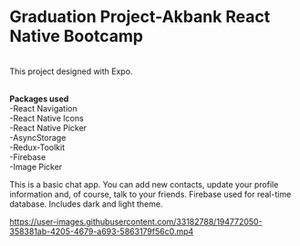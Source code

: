 # Graduation Project-Akbank React Native Bootcamp
<br>
This project designed with Expo.<br><br>

<b>Packages used</b><br>
-React Navigation<br>
-React Native Icons<br>
-React Native Picker<br>
-AsyncStorage<br>
-Redux-Toolkit<br>
-Firebase<br>
-Image Picker<br>

This is a basic chat app. You can add new contacts, update your profile information and, of course, talk to your friends. Firebase used for real-time database.
Includes dark and light theme.


https://user-images.githubusercontent.com/33182788/194772050-358381ab-4205-4679-a693-5863179f56c0.mp4

